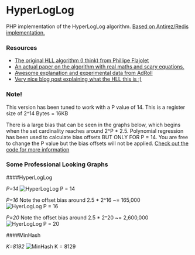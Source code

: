 HyperLogLog
===========

PHP implementation of the HyperLogLog algorithm. [Based on Antirez/Redis implementation.](https://github.com/antirez/redis/blob/unstable/src/hyperloglog.c)

### Resources

 * [The original HLL algorithm (I think) from Phillipe Flajolet](http://algo.inria.fr/flajolet/Publications/FlFuGaMe07.pdf)
 * [An actual paper on the algorithm with real maths and scary equations.](http://stefanheule.com/papers/edbt2013-hyperloglog.pdf)
 * [Awesome explanation and experimental data from AdRoll](http://tech.adroll.com/media/hllminhash.pdf)
 * [Very nice blog post explaining what the HLL this is ;)](http://research.neustar.biz/2012/10/25/sketch-of-the-day-hyperloglog-cornerstone-of-a-big-data-infrastructure/)


### Note!
This version has been tuned to work with a P value of 14. This is a register size of 2^14 Bytes = 16KB

There is a large bias that can be seen in the graphs below, which begins when the set cardinality reaches around 2^P * 2.5. Polynomial regression has been used to calculate bias offsets BUT ONLY FOR P = 14. You are free to change the P value but the bias offsets will not be applied. [Check out the code for more information](https://github.com/joegreen0991/HyperLogLog/blob/master/src/HyperLogLog/Basic.php#L141)


### Some Professional Looking Graphs

####HyperLogLog

*P=14*
![HyperLogLog P = 14](https://raw.githubusercontent.com/joegreen0991/HyperLogLog/master/errortest/img/P14hll.png)


*P=16*
Note the offset bias around 2.5 * 2^16 ~= 165,000
![HyerLogLog P = 16](https://raw.githubusercontent.com/joegreen0991/HyperLogLog/master/errortest/img/p16hll.png)

*P=20*
Note the offset bias around 2.5 * 2^20 ~= 2,600,000
![HyerLogLog P = 20](https://raw.githubusercontent.com/joegreen0991/HyperLogLog/master/errortest/img/p20hll.png)

####MinHash

*K=8192*
![MinHash K = 8129](https://raw.githubusercontent.com/joegreen0991/HyperLogLog/master/errortest/img/minhask8192.png)
